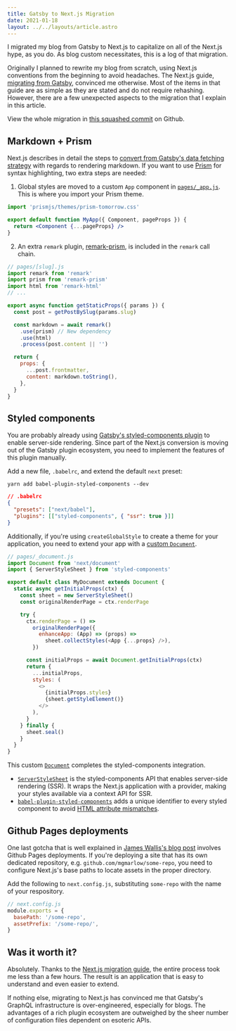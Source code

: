 ```yaml
---
title: Gatsby to Next.js Migration
date: 2021-01-18
layout: ../../layouts/article.astro
---
```


I migrated my blog from Gatsby to Next.js to capitalize on all of the Next.js hype, as you do. As blog custom necessitates, this is a log of that migration.

Originally I planned to rewrite my blog from scratch, using Next.js conventions from the beginning to avoid headaches. The Next.js guide, [migrating from Gatsby](https://nextjs.org/docs/migrating/from-gatsby), convinced me otherwise. Most of the items in that guide are as simple as they are stated and do not require rehashing. However, there are a few unexpected aspects to the migration that I explain in this article.

View the whole migration in [this squashed commit](https://github.com/mgmarlow/mgmarlow.com/commit/cc3ba9adf189052fb17f6a9b664ed57564c31b05) on Github.

## Markdown + Prism

Next.js describes in detail the steps to [convert from Gatsby's data fetching strategy](https://nextjs.org/docs/migrating/from-gatsby#data-fetching) with regards to rendering markdown. If you want to use [Prism](https://prismjs.com/) for syntax highlighting, two extra steps are needed:

1. Global styles are moved to a custom `App` component in [`pages/_app.js`](https://nextjs.org/docs/advanced-features/custom-app). This is where you import your Prism theme.

```jsx
import 'prismjs/themes/prism-tomorrow.css'

export default function MyApp({ Component, pageProps }) {
  return <Component {...pageProps} />
}
```

2. An extra `remark` plugin, [remark-prism](https://github.com/sergioramos/remark-prism), is included in the `remark` call chain.

```js
// pages/[slug].js
import remark from 'remark'
import prism from 'remark-prism'
import html from 'remark-html'
// ...

export async function getStaticProps({ params }) {
  const post = getPostBySlug(params.slug)

  const markdown = await remark()
    .use(prism) // New dependency
    .use(html)
    .process(post.content || '')

  return {
    props: {
      ...post.frontmatter,
      content: markdown.toString(),
    },
  }
}
```

## Styled components

You are probably already using [Gatsby's styled-components plugin](https://www.gatsbyjs.com/plugins/gatsby-plugin-styled-components/) to enable server-side rendering. Since part of the Next.js conversion is moving out of the Gatsby plugin ecosystem, you need to implement the features of this plugin manually.

Add a new file, `.babelrc`, and extend the default `next` preset:

```
yarn add babel-plugin-styled-components --dev
```

```json
// .babelrc
{
  "presets": ["next/babel"],
  "plugins": [["styled-components", { "ssr": true }]]
}
```

Additionally, if you're using `createGlobalStyle` to create a theme for your application, you need to extend your app with a [custom `Document`](https://nextjs.org/docs/advanced-features/custom-document).

```js
// pages/_document.js
import Document from 'next/document'
import { ServerStyleSheet } from 'styled-components'

export default class MyDocument extends Document {
  static async getInitialProps(ctx) {
    const sheet = new ServerStyleSheet()
    const originalRenderPage = ctx.renderPage

    try {
      ctx.renderPage = () =>
        originalRenderPage({
          enhanceApp: (App) => (props) =>
            sheet.collectStyles(<App {...props} />),
        })

      const initialProps = await Document.getInitialProps(ctx)
      return {
        ...initialProps,
        styles: (
          <>
            {initialProps.styles}
            {sheet.getStyleElement()}
          </>
        ),
      }
    } finally {
      sheet.seal()
    }
  }
}
```

This custom [`Document`](https://github.com/vercel/next.js/blob/master/examples/with-styled-components/pages/_document.js) completes the styled-components integration.

- [`ServerStyleSheet`](https://styled-components.com/docs/advanced#example) is the styled-components API that enables server-side rendering (SSR). It wraps the Next.js application with a provider, making your styles available via a context API for SSR.
- [`babel-plugin-styled-components`](https://github.com/styled-components/babel-plugin-styled-components) adds a unique identifier to every styled component to avoid [HTML attribute mismatches](https://styled-components.com/docs/tooling#serverside-rendering).

## Github Pages deployments

One last gotcha that is well explained in [James Wallis's blog post](https://dev.to/jameswallis/deploying-a-next-js-app-to-github-pages-24pn) involves Github Pages deployments. If you're deploying a site that has its own dedicated repository, e.g. `github.com/mgmarlow/some-repo`, you need to configure Next.js's base paths to locate assets in the proper directory.

Add the following to `next.config.js`, substituting `some-repo` with the name of your respository.

```js
// next.config.js
module.exports = {
  basePath: '/some-repo',
  assetPrefix: '/some-repo/',
}
```

## Was it worth it?

Absolutely. Thanks to the [Next.js migration guide](https://nextjs.org/docs/migrating/from-gatsby), the entire process took me less than a few hours. The result is an application that is easy to understand and even easier to extend.

If nothing else, migrating to Next.js has convinced me that Gatsby's GraphQL infrastructure is over-engineered, especially for blogs. The advantages of a rich plugin ecosystem are outweighed by the sheer number of configuration files dependent on esoteric APIs.
